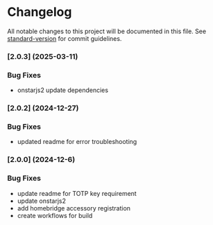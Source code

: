 # Changelog

All notable changes to this project will be documented in this file. See [standard-version](https://github.com/conventional-changelog/standard-version) for commit guidelines.
### [2.0.3] (2025-03-11)


### Bug Fixes
* onstarjs2 update dependencies


### [2.0.2] (2024-12-27)


### Bug Fixes
* updated readme for error troubleshooting

### [2.0.0] (2024-12-6)


### Bug Fixes
* update readme for TOTP key requirement
* update onstarjs2
* add homebridge accessory registration
* create workflows for build
